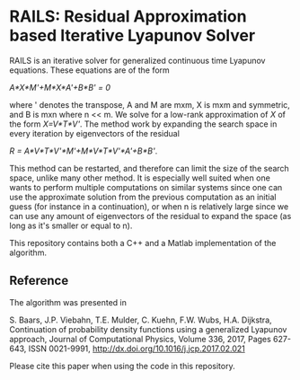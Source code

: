 # RAILS: Residual Approximation based Iterative Lyapunov Solver

RAILS is an iterative solver for generalized continuous time Lyapunov equations. These equations are of the form

*A\*X\*M'+M\*X\*A'+B\*B' = 0*

where ' denotes the transpose, A and M are mxm, X is mxm and symmetric, and B is mxn where n << m. We solve for a low-rank approximation of *X* of the form *X=V\*T\*V'*. The method work by expanding the search space in every iteration by eigenvectors of the residual

*R = A\*V\*T\*V'\*M'+M\*V\*T\*V'\*A'+B\*B'*.

This method can be restarted, and therefore can limit the size of the search space, unlike many other method. It is especially well suited when one wants to perform multiple computations on similar systems since one can use the approximate solution from the previous computation as an initial guess (for instance in a continuation), or when n is relatively large since we can use any amount of eigenvectors of the residual to expand the space (as long as it's smaller or equal to n).

This repository contains both a C++ and a Matlab implementation of the algorithm.

## Reference

The algorithm was presented in

S\. Baars, J.P. Viebahn, T.E. Mulder, C. Kuehn, F.W. Wubs, H.A. Dijkstra, Continuation of probability density functions using a generalized Lyapunov approach, Journal of Computational Physics, Volume 336, 2017, Pages 627-643, ISSN 0021-9991, http://dx.doi.org/10.1016/j.jcp.2017.02.021

Please cite this paper when using the code in this repository.

